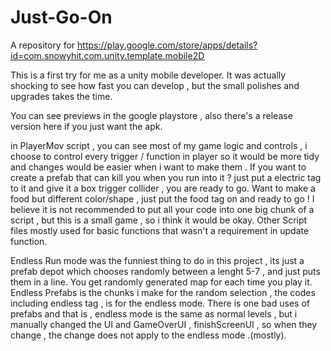# Just-Go-On
A repository for https://play.google.com/store/apps/details?id=com.snowyhit.com.unity.template.mobile2D


This is a first try for me as a unity mobile developer.
It was actually shocking to see how fast you can develop , but the small polishes and upgrades takes the time.

You can see previews in the google playstore  , also there's a release version here if you just want the apk.

in PlayerMov script , you can see most of my game logic and controls , i choose to control every trigger / function in player so it would be more tidy and changes would be easier when i want to make them . 
If you want to create a prefab that can kill you when you run into it  ? just put a electric tag to it and give it a box trigger collider , you are ready to go.
Want to make a food but different color/shape , just put the food tag on and ready to go !
I believe it is not recommended to put all your code into one big chunk of a script , but this is a small game , so i think it would be okay.
Other Script files mostly used for basic functions that wasn't a requirement in update function. 

Endless Run mode was the funniest thing to do in this project , its just a prefab depot which chooses randomly between a lenght 5-7 , and just puts them in a line. You get randomly generated map for each time you play it. Endless Prefabs is the chunks i make for the random selection , the codes including endless tag , is for the endless mode.
There is one bad uses of prefabs and that is , endless mode is the same as normal levels , but i manually changed the UI and GameOverUI , finishScreenUI , so when they change , the change does not apply to the endless mode .(mostly).
